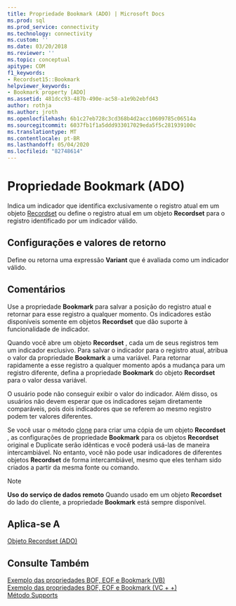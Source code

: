 ```yaml
---
title: Propriedade Bookmark (ADO) | Microsoft Docs
ms.prod: sql
ms.prod_service: connectivity
ms.technology: connectivity
ms.custom: ''
ms.date: 03/20/2018
ms.reviewer: ''
ms.topic: conceptual
apitype: COM
f1_keywords:
- Recordset15::Bookmark
helpviewer_keywords:
- Bookmark property [ADO]
ms.assetid: 481dcc93-487b-490e-ac58-a1e9b2ebfd43
author: rothja
ms.author: jroth
ms.openlocfilehash: 6b1c27eb728c3cd368b4d2acc10609785c06514a
ms.sourcegitcommit: 6037fb1f1a5ddd933017029eda5f5c281939100c
ms.translationtype: MT
ms.contentlocale: pt-BR
ms.lasthandoff: 05/04/2020
ms.locfileid: "82748614"
---
```

# <a name="bookmark-property-ado"></a>Propriedade Bookmark (ADO)
Indica um indicador que identifica exclusivamente o registro atual em um objeto [Recordset](../../../ado/reference/ado-api/recordset-object-ado.md) ou define o registro atual em um objeto **Recordset** para o registro identificado por um indicador válido.  
  
## <a name="settings-and-return-values"></a>Configurações e valores de retorno  
 Define ou retorna uma expressão **Variant** que é avaliada como um indicador válido.  
  
## <a name="remarks"></a>Comentários  
 Use a propriedade **Bookmark** para salvar a posição do registro atual e retornar para esse registro a qualquer momento. Os indicadores estão disponíveis somente em objetos **Recordset** que dão suporte à funcionalidade de indicador.  
  
 Quando você abre um objeto **Recordset** , cada um de seus registros tem um indicador exclusivo. Para salvar o indicador para o registro atual, atribua o valor da propriedade **Bookmark** a uma variável. Para retornar rapidamente a esse registro a qualquer momento após a mudança para um registro diferente, defina a propriedade **Bookmark** do objeto **Recordset** para o valor dessa variável.  
  
 O usuário pode não conseguir exibir o valor do indicador. Além disso, os usuários não devem esperar que os indicadores sejam diretamente comparáveis, pois dois indicadores que se referem ao mesmo registro podem ter valores diferentes.  
  
 Se você usar o método [clone](../../../ado/reference/ado-api/clone-method-ado.md) para criar uma cópia de um objeto **Recordset** , as configurações de propriedade **Bookmark** para os objetos **Recordset** original e Duplicate serão idênticas e você poderá usá-las de maneira intercambiável. No entanto, você não pode usar indicadores de diferentes objetos **Recordset** de forma intercambiável, mesmo que eles tenham sido criados a partir da mesma fonte ou comando.  
  
> [!NOTE]
>  **Uso do serviço de dados remoto** Quando usado em um objeto **Recordset** do lado do cliente, a propriedade **Bookmark** está sempre disponível.  
  
## <a name="applies-to"></a>Aplica-se A  
 [Objeto Recordset (ADO)](../../../ado/reference/ado-api/recordset-object-ado.md)  
  
## <a name="see-also"></a>Consulte Também  
 [Exemplo das propriedades BOF, EOF e Bookmark (VB)](../../../ado/reference/ado-api/bof-eof-and-bookmark-properties-example-vb.md)   
 [Exemplo das propriedades BOF, EOF e Bookmark (VC + +)](../../../ado/reference/ado-api/bof-eof-and-bookmark-properties-example-vc.md)   
 [Método Supports](../../../ado/reference/ado-api/supports-method.md)
